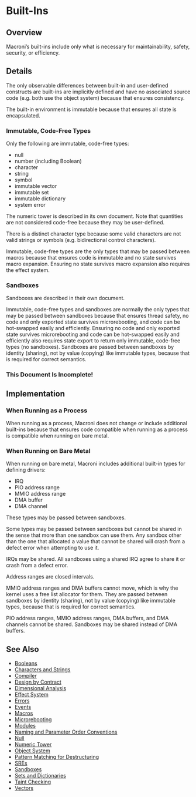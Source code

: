 Built-Ins
=========

## Overview

Macroni’s built-ins include only what is necessary for maintainability, safety, security, or efficiency.


## Details

The only observable differences between built-in and user-defined constructs are built-ins are implicitly defined and have no associated source code (e.g. both use the object system) because that ensures consistency.

The built-in environment is immutable because that ensures all state is encapsulated.


### Immutable, Code-Free Types

Only the following are immutable, code-free types:
* null
* number (including Boolean)
* character
* string
* symbol
* immutable vector
* immutable set
* immutable dictionary
* system error

The numeric tower is described in its own document.  Note that quantities are not considered code-free because they may be user-defined.

There is a distinct character type because some valid characters are not valid strings or symbols (e.g. bidirectional control characters).

Immutable, code-free types are the only types that may be passed between macros because that ensures code is immutable and no state survives macro expansion.  Ensuring no state survives macro expansion also requires the effect system.


### Sandboxes

Sandboxes are described in their own document.

Immutable, code-free types and sandboxes are normally the only types that may be passed between sandboxes because that ensures thread safety, no code and only exported state survives microrebooting, and code can be hot-swapped easily and efficiently.  Ensuring no code and only exported state survives microrebooting and code can be hot-swapped easily and efficiently also requires state export to return only immutable, code-free types (no sandboxes).  Sandboxes are passed between sandboxes by identity (sharing), not by value (copying) like immutable types, because that is required for correct semantics.


### This Document Is Incomplete!




## Implementation

### When Running as a Process

When running as a process, Macroni does not change or include additional built-ins because that ensures code compatible when running as a process is compatible when running on bare metal.


### When Running on Bare Metal

When running on bare metal, Macroni includes additional built-in types for defining drivers:
* IRQ
* PIO address range
* MMIO address range
* DMA buffer
* DMA channel

These types may be passed between sandboxes.

Some types may be passed between sandboxes but cannot be shared in the sense that more than one sandbox can use them.  Any sandbox other than the one that allocated a value that cannot be shared will crash from a defect error when attempting to use it.

IRQs may be shared.  All sandboxes using a shared IRQ agree to share it or crash from a defect error.

Address ranges are closed intervals.

MMIO address ranges and DMA buffers cannot move, which is why the kernel uses a free list allocator for them.  They are passed between sandboxes by identity (sharing), not by value (copying) like immutable types, because that is required for correct semantics.

PIO address ranges, MMIO address ranges, DMA buffers, and DMA channels cannot be shared.  Sandboxes may be shared instead of DMA buffers.


## See Also
* [Booleans](Booleans.md)
* [Characters and Strings](Characters_and_Strings.md)
* [Compiler](Compiler.md)
* [Design by Contract](Design_by_Contract.md)
* [Dimensional Analysis](Dimensional_Analysis.md)
* [Effect System](Effect_System.md)
* [Errors](Errors.md)
* [Events](Events.md)
* [Macros](Macros.md)
* [Microrebooting](Microrebooting.md)
* [Modules](Modules.md)
* [Naming and Parameter Order Conventions](Naming_and_Parameter_Order_Conventions.md)
* [Null](Null.md)
* [Numeric Tower](Numeric_Tower.md)
* [Object System](Object_System.md)
* [Pattern Matching for Destructuring](Pattern_Matching_for_Destructuring.md)
* [SREs](sre.txt)
* [Sandboxes](Sandboxes.md)
* [Sets and Dictionaries](Sets_and_Dictionaries.md)
* [Taint Checking](Taint_Checking.md)
* [Vectors](Vectors.md)
